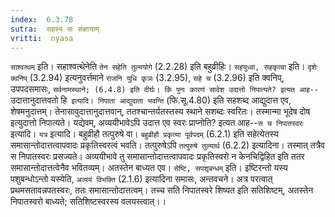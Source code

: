 ```yaml
---
index:  6.3.78
sutra:  सहस्य सः संज्ञायाम्
vritti:  nyasa
---
```


`साश्वत्थम्` इति। सहाश्वत्थेनेति `तेन सहेति तुल्ययोगे` (2.2.28) इति बहुव्रीहिः। `सहयुध्वा, सहकृत्वा` इति। `दृशेः क्वनिप्` (3.2.94) इत्यनुवर्त्तमाने `राजनि युधि कृञः` (3.2.95), `सहे च` (3.2.96) इति क्वनिप्, उपपदसमासः, `सर्वनामस्थाने; (6.4.8) इति दीर्घः।
किं पुनः कारणं सादेश उदात्तो निपात्यते? इत्यत आह--`उदात्तानुदात्तवतो हि` इत्यादि। निपाता आद्युदाता भवन्ति` (फि.सू.4.80) इति सहशब्द आद्युदात्त एव, शेषमनुदात्तम्। तेनासावुदात्तानुदात्तवान्, ततश्चान्तर्यतस्तस्य स्थाने सशब्दः स्वरितः। तस्मान्मा भूदेष दोष इत्युदात्तो निपात्यते। यद्येवम्, अव्ययीभावेऽपि उदात्त एव स्वरः प्राप्नोति? इत्यत आह--`स च निपातस्वरः` इत्यादि। `यत्र` इत्यादि। बहुव्रीहौ तत्पुरुषे वा। `बहुव्रीहौ प्रकृत्या पूर्वपदम्` (6.2.1) इति सहेत्येतस्य समासान्तोदात्तत्वापवादः प्रकृतिस्वरत्वं भवति। तत्पुरुषेऽपि `तत्पुरुषे तुल्यार्थ` (6.2.2) इत्यादिना। तस्मात् तत्रैव स निपातस्वरः प्रसज्यते। अव्ययीभावे तु समासान्तोदात्तत्वापवादः प्रकृतिस्वरो न केनचिद्विहित इति ततर समासान्तोदात्तत्वेनैव भवितव्यम्। अतस्तेन बाध्यत एव। `सेष्टि, सपशृबन्धम्` इति। इष्टिरन्तो यस्य पशुबन्धोऽन्तो यस्येति, `अव्ययं विभक्ति` (2.1.6) इत्यादिना समासः, अन्तवचने। अत्र परत्वात् प्रथमसतावन्नपतस्वरः, ततः समासान्तोदात्तत्वम्। तच्च सति निपातस्वरे शिष्यत इति सतिशिष्टम्, अतस्तेन निपातस्वरो बाध्यते; सतिशिष्टस्वरस्य वलयस्त्वात्।।


